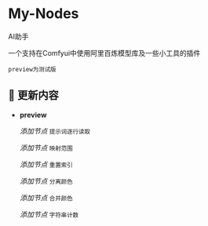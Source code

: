 # My-Nodes

AI助手

一个支持在Comfyui中使用阿里百炼模型库及一些小工具的插件

`preview为测试版`


## 🚀 更新内容
- **preview**

	_添加节点_ `提示词逐行读取`

	_添加节点_ `映射范围`

	_添加节点_ `重置索引`

	_添加节点_ `分离颜色`

	_添加节点_ `合并颜色`

	_添加节点_ `字符串计数`
